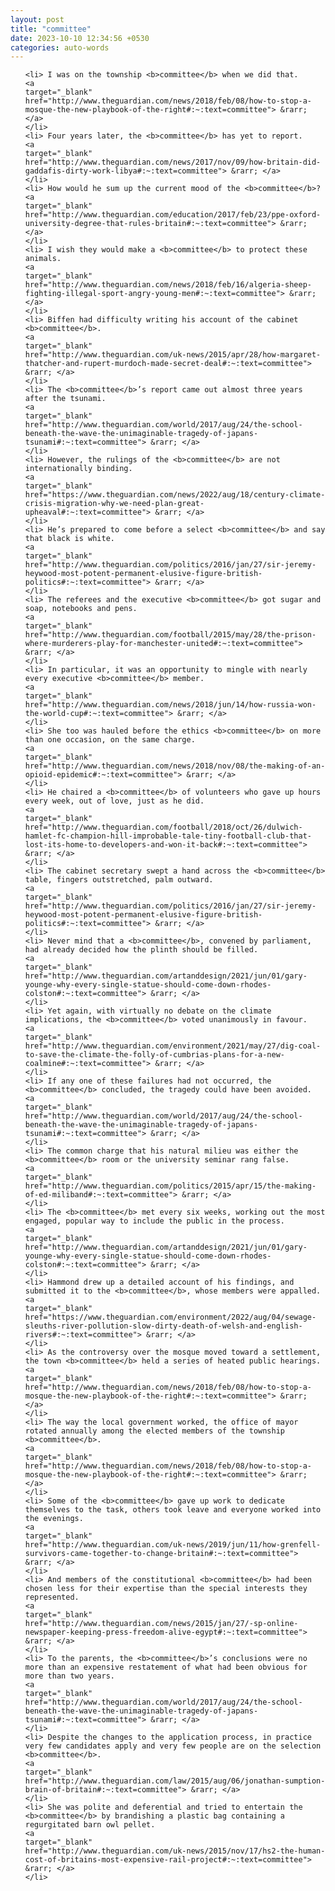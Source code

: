 ```yaml
---
layout: post
title: "committee"
date: 2023-10-10 12:34:56 +0530
categories: auto-words
---
```

<ol>

    <li> I was on the township <b>committee</b> when we did that.
    <a 
    target="_blank" 
    href="http://www.theguardian.com/news/2018/feb/08/how-to-stop-a-mosque-the-new-playbook-of-the-right#:~:text=committee"> &rarr; </a>
    </li>
    <li> Four years later, the <b>committee</b> has yet to report.
    <a 
    target="_blank" 
    href="http://www.theguardian.com/news/2017/nov/09/how-britain-did-gaddafis-dirty-work-libya#:~:text=committee"> &rarr; </a>
    </li>
    <li> How would he sum up the current mood of the <b>committee</b>?
    <a 
    target="_blank" 
    href="http://www.theguardian.com/education/2017/feb/23/ppe-oxford-university-degree-that-rules-britain#:~:text=committee"> &rarr; </a>
    </li>
    <li> I wish they would make a <b>committee</b> to protect these animals.
    <a 
    target="_blank" 
    href="http://www.theguardian.com/news/2018/feb/16/algeria-sheep-fighting-illegal-sport-angry-young-men#:~:text=committee"> &rarr; </a>
    </li>
    <li> Biffen had difficulty writing his account of the cabinet <b>committee</b>.
    <a 
    target="_blank" 
    href="http://www.theguardian.com/uk-news/2015/apr/28/how-margaret-thatcher-and-rupert-murdoch-made-secret-deal#:~:text=committee"> &rarr; </a>
    </li>
    <li> The <b>committee</b>’s report came out almost three years after the tsunami.
    <a 
    target="_blank" 
    href="http://www.theguardian.com/world/2017/aug/24/the-school-beneath-the-wave-the-unimaginable-tragedy-of-japans-tsunami#:~:text=committee"> &rarr; </a>
    </li>
    <li> However, the rulings of the <b>committee</b> are not internationally binding.
    <a 
    target="_blank" 
    href="https://www.theguardian.com/news/2022/aug/18/century-climate-crisis-migration-why-we-need-plan-great-upheaval#:~:text=committee"> &rarr; </a>
    </li>
    <li> He’s prepared to come before a select <b>committee</b> and say that black is white.
    <a 
    target="_blank" 
    href="http://www.theguardian.com/politics/2016/jan/27/sir-jeremy-heywood-most-potent-permanent-elusive-figure-british-politics#:~:text=committee"> &rarr; </a>
    </li>
    <li> The referees and the executive <b>committee</b> got sugar and soap, notebooks and pens.
    <a 
    target="_blank" 
    href="http://www.theguardian.com/football/2015/may/28/the-prison-where-murderers-play-for-manchester-united#:~:text=committee"> &rarr; </a>
    </li>
    <li> In particular, it was an opportunity to mingle with nearly every executive <b>committee</b> member.
    <a 
    target="_blank" 
    href="http://www.theguardian.com/news/2018/jun/14/how-russia-won-the-world-cup#:~:text=committee"> &rarr; </a>
    </li>
    <li> She too was hauled before the ethics <b>committee</b> on more than one occasion, on the same charge.
    <a 
    target="_blank" 
    href="http://www.theguardian.com/news/2018/nov/08/the-making-of-an-opioid-epidemic#:~:text=committee"> &rarr; </a>
    </li>
    <li> He chaired a <b>committee</b> of volunteers who gave up hours every week, out of love, just as he did.
    <a 
    target="_blank" 
    href="http://www.theguardian.com/football/2018/oct/26/dulwich-hamlet-fc-champion-hill-improbable-tale-tiny-football-club-that-lost-its-home-to-developers-and-won-it-back#:~:text=committee"> &rarr; </a>
    </li>
    <li> The cabinet secretary swept a hand across the <b>committee</b> table, fingers outstretched, palm outward.
    <a 
    target="_blank" 
    href="http://www.theguardian.com/politics/2016/jan/27/sir-jeremy-heywood-most-potent-permanent-elusive-figure-british-politics#:~:text=committee"> &rarr; </a>
    </li>
    <li> Never mind that a <b>committee</b>, convened by parliament, had already decided how the plinth should be filled.
    <a 
    target="_blank" 
    href="http://www.theguardian.com/artanddesign/2021/jun/01/gary-younge-why-every-single-statue-should-come-down-rhodes-colston#:~:text=committee"> &rarr; </a>
    </li>
    <li> Yet again, with virtually no debate on the climate implications, the <b>committee</b> voted unanimously in favour.
    <a 
    target="_blank" 
    href="http://www.theguardian.com/environment/2021/may/27/dig-coal-to-save-the-climate-the-folly-of-cumbrias-plans-for-a-new-coalmine#:~:text=committee"> &rarr; </a>
    </li>
    <li> If any one of these failures had not occurred, the <b>committee</b> concluded, the tragedy could have been avoided.
    <a 
    target="_blank" 
    href="http://www.theguardian.com/world/2017/aug/24/the-school-beneath-the-wave-the-unimaginable-tragedy-of-japans-tsunami#:~:text=committee"> &rarr; </a>
    </li>
    <li> The common charge that his natural milieu was either the <b>committee</b> room or the university seminar rang false.
    <a 
    target="_blank" 
    href="http://www.theguardian.com/politics/2015/apr/15/the-making-of-ed-miliband#:~:text=committee"> &rarr; </a>
    </li>
    <li> The <b>committee</b> met every six weeks, working out the most engaged, popular way to include the public in the process.
    <a 
    target="_blank" 
    href="http://www.theguardian.com/artanddesign/2021/jun/01/gary-younge-why-every-single-statue-should-come-down-rhodes-colston#:~:text=committee"> &rarr; </a>
    </li>
    <li> Hammond drew up a detailed account of his findings, and submitted it to the <b>committee</b>, whose members were appalled.
    <a 
    target="_blank" 
    href="https://www.theguardian.com/environment/2022/aug/04/sewage-sleuths-river-pollution-slow-dirty-death-of-welsh-and-english-rivers#:~:text=committee"> &rarr; </a>
    </li>
    <li> As the controversy over the mosque moved toward a settlement, the town <b>committee</b> held a series of heated public hearings.
    <a 
    target="_blank" 
    href="http://www.theguardian.com/news/2018/feb/08/how-to-stop-a-mosque-the-new-playbook-of-the-right#:~:text=committee"> &rarr; </a>
    </li>
    <li> The way the local government worked, the office of mayor rotated annually among the elected members of the township <b>committee</b>.
    <a 
    target="_blank" 
    href="http://www.theguardian.com/news/2018/feb/08/how-to-stop-a-mosque-the-new-playbook-of-the-right#:~:text=committee"> &rarr; </a>
    </li>
    <li> Some of the <b>committee</b> gave up work to dedicate themselves to the task, others took leave and everyone worked into the evenings.
    <a 
    target="_blank" 
    href="http://www.theguardian.com/uk-news/2019/jun/11/how-grenfell-survivors-came-together-to-change-britain#:~:text=committee"> &rarr; </a>
    </li>
    <li> And members of the constitutional <b>committee</b> had been chosen less for their expertise than the special interests they represented.
    <a 
    target="_blank" 
    href="http://www.theguardian.com/news/2015/jan/27/-sp-online-newspaper-keeping-press-freedom-alive-egypt#:~:text=committee"> &rarr; </a>
    </li>
    <li> To the parents, the <b>committee</b>’s conclusions were no more than an expensive restatement of what had been obvious for more than two years.
    <a 
    target="_blank" 
    href="http://www.theguardian.com/world/2017/aug/24/the-school-beneath-the-wave-the-unimaginable-tragedy-of-japans-tsunami#:~:text=committee"> &rarr; </a>
    </li>
    <li> Despite the changes to the application process, in practice very few candidates apply and very few people are on the selection <b>committee</b>.
    <a 
    target="_blank" 
    href="http://www.theguardian.com/law/2015/aug/06/jonathan-sumption-brain-of-britain#:~:text=committee"> &rarr; </a>
    </li>
    <li> She was polite and deferential and tried to entertain the <b>committee</b> by brandishing a plastic bag containing a regurgitated barn owl pellet.
    <a 
    target="_blank" 
    href="http://www.theguardian.com/uk-news/2015/nov/17/hs2-the-human-cost-of-britains-most-expensive-rail-project#:~:text=committee"> &rarr; </a>
    </li>